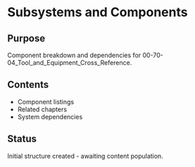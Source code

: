 # Subsystems and Components

## Purpose
Component breakdown and dependencies for 00-70-04_Tool_and_Equipment_Cross_Reference.

## Contents
- Component listings
- Related chapters
- System dependencies

## Status
Initial structure created - awaiting content population.

